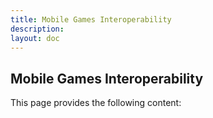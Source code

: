 ```yaml
---
title: Mobile Games Interoperability
description:
layout: doc
---
```

## Mobile Games Interoperability
This page provides the following content:
